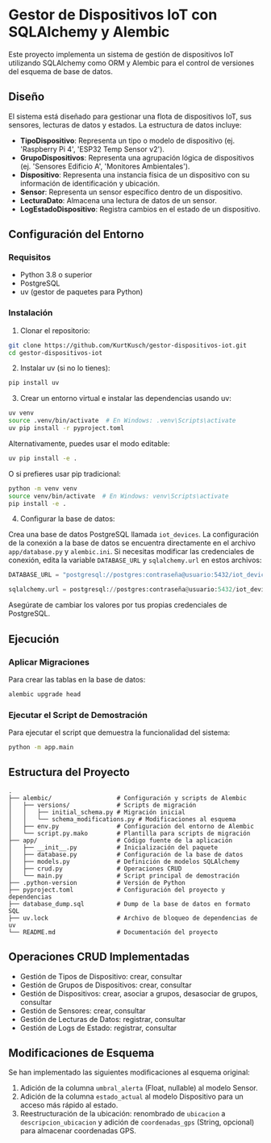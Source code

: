 # Gestor de Dispositivos IoT con SQLAlchemy y Alembic

Este proyecto implementa un sistema de gestión de dispositivos IoT utilizando SQLAlchemy como ORM y Alembic para el control de versiones del esquema de base de datos.

## Diseño

El sistema está diseñado para gestionar una flota de dispositivos IoT, sus sensores, lecturas de datos y estados. La estructura de datos incluye:

- **TipoDispositivo**: Representa un tipo o modelo de dispositivo (ej. 'Raspberry Pi 4', 'ESP32 Temp Sensor v2').
- **GrupoDispositivos**: Representa una agrupación lógica de dispositivos (ej. 'Sensores Edificio A', 'Monitores Ambientales').
- **Dispositivo**: Representa una instancia física de un dispositivo con su información de identificación y ubicación.
- **Sensor**: Representa un sensor específico dentro de un dispositivo.
- **LecturaDato**: Almacena una lectura de datos de un sensor.
- **LogEstadoDispositivo**: Registra cambios en el estado de un dispositivo.

## Configuración del Entorno

### Requisitos

- Python 3.8 o superior
- PostgreSQL
- uv (gestor de paquetes para Python)

### Instalación

1. Clonar el repositorio:

```bash
git clone https://github.com/KurtKusch/gestor-dispositivos-iot.git
cd gestor-dispositivos-iot
```

2. Instalar uv (si no lo tienes):

```bash
pip install uv
```

3. Crear un entorno virtual e instalar las dependencias usando uv:

```bash
uv venv
source .venv/bin/activate  # En Windows: .venv\Scripts\activate
uv pip install -r pyproject.toml
```

Alternativamente, puedes usar el modo editable:

```bash
uv pip install -e .
```

O si prefieres usar pip tradicional:

```bash
python -m venv venv
source venv/bin/activate  # En Windows: venv\Scripts\activate
pip install -e .
```

4. Configurar la base de datos:

Crea una base de datos PostgreSQL llamada `iot_devices`. La configuración de la conexión a la base de datos se encuentra directamente en el archivo `app/database.py` y `alembic.ini`. Si necesitas modificar las credenciales de conexión, edita la variable `DATABASE_URL` y `sqlalchemy.url` en estos archivos:

```python
DATABASE_URL = "postgresql://postgres:contraseña@usuario:5432/iot_devices"
```
```python
sqlalchemy.url = postgresql://postgres:contraseña@usuario:5432/iot_devices
```

Asegúrate de cambiar los valores por tus propias credenciales de PostgreSQL.

## Ejecución

### Aplicar Migraciones

Para crear las tablas en la base de datos:

```bash
alembic upgrade head
```

### Ejecutar el Script de Demostración

Para ejecutar el script que demuestra la funcionalidad del sistema:

```bash
python -m app.main
```

## Estructura del Proyecto

```
.
├── alembic/                  # Configuración y scripts de Alembic
│   ├── versions/             # Scripts de migración
│   │   ├── initial_schema.py # Migración inicial
│   │   └── schema_modifications.py # Modificaciones al esquema
│   ├── env.py                # Configuración del entorno de Alembic
│   └── script.py.mako        # Plantilla para scripts de migración
├── app/                      # Código fuente de la aplicación
│   ├── __init__.py           # Inicialización del paquete
│   ├── database.py           # Configuración de la base de datos
│   ├── models.py             # Definición de modelos SQLAlchemy
│   ├── crud.py               # Operaciones CRUD
│   └── main.py               # Script principal de demostración
├── .python-version           # Versión de Python
├── pyproject.toml            # Configuración del proyecto y dependencias
├── database_dump.sql         # Dump de la base de datos en formato SQL
├── uv.lock                   # Archivo de bloqueo de dependencias de uv
└── README.md                 # Documentación del proyecto
```

## Operaciones CRUD Implementadas

- Gestión de Tipos de Dispositivo: crear, consultar
- Gestión de Grupos de Dispositivos: crear, consultar
- Gestión de Dispositivos: crear, asociar a grupos, desasociar de grupos, consultar
- Gestión de Sensores: crear, consultar
- Gestión de Lecturas de Datos: registrar, consultar
- Gestión de Logs de Estado: registrar, consultar

## Modificaciones de Esquema

Se han implementado las siguientes modificaciones al esquema original:

1. Adición de la columna `umbral_alerta` (Float, nullable) al modelo Sensor.
2. Adición de la columna `estado_actual` al modelo Dispositivo para un acceso más rápido al estado.
3. Reestructuración de la ubicación: renombrado de `ubicacion` a `descripcion_ubicacion` y adición de `coordenadas_gps` (String, opcional) para almacenar coordenadas GPS.
